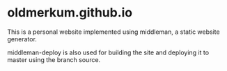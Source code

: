 # oldmerkum.github.io

This is a personal website implemented using middleman, a static website generator.

middleman-deploy is also used for building the site and deploying it to master using the branch source.
